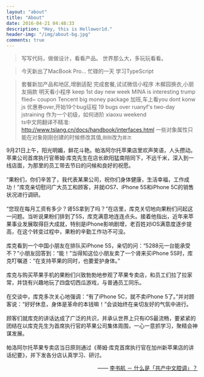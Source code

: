 ```yaml
---
layout: "about"
title: "About"
date: 2016-04-21 04:48:33
description: "Hey, this is Hellowor1d."
header-img: "/img/about-bg.jpg"
comments: true
---
```



>写写代码，做做设计，看看产品。
>世界那么大，多玩玩看看。

> 今天新出了MacBook Pro...
> 忙碌的一天
>学习TypeScript

>套餐新加产品和地区,增删适配
>完成套餐,试试微信小程序
>木樨园换衣,小朋友捐款
>明天看小程序
>keep 1st day
>new week
> MINA is interesting
>trump flied~
>coupon
>Tencent big money package
>加班,车上看you dont konw js
>优惠券over,开始19个bug征程
>19 bugs over
>ruanyf's two-day jstraining
>作为一个初级，如何进阶
>xiaoxu
>weekend  
> ts中文网翻译不精准: http://www.tslang.cn/docs/handbook/interfaces.html
一些对象属性只能在对象刚刚创建的时候修改其值,`刚刚`改为`首次`



9月21日上午，阳光明媚，鲜花斗艳。帕洛阿尔托苹果店里欢声笑语，人头攒动。苹果公司首席执行官蒂姆·库克先生在店长欧阳猛南陪同下，不远千米，深入到一线店面，为那里的员工带去节曰的问候和良好的祝愿。<br><br>“果粉们，你们辛苦了，我代表某果公司，祝你们身体健康，生活幸福，工作成功！”库克亲切慰问广大员工和顾客，并就iOS7、iPhone 5S和iPhone 5C的销售状况进行调研。 <br><br>“您现在每月工资有多少？肾5S拿到了吗？”在店里，库克关切地向果粉们问起这一问题。当听说果粉们排到了5S，库克满意地连连点头。接着他指出，近年来苹果事业发展取得巨大成就，特别是iPhone影响剧增，老百姓对iOS满意度逐步提高，在这个转变过程中，果粉的辛勤工作功不可没。<br><br>库克看到一个中国小朋友在排队买iPhone 5S，亲切的问：“5288元一台能承受不？”小朋友回答到：“能！”当得知这位小朋友卖了一个肾来买iPhone 5S时，库克叮嘱道：“在支持苹果的同时，也要爱护身体。”<br><br>库克与购买苹果手机的果粉们兴致勃勃地参观了苹果专卖店，和员工们拉了拉家常，并饶有兴趣地玩了四盘切西瓜游戏，与普通员工同乐。<br><br>在交谈中，库克多次关心地强调：“有了iPhone 5C，就不卖iPhone 5了。”并对顾客说：“好好休息，身体是革命的本钱嘛！”会谈始终在亲切友好的气氛中进行。<br><br>顾客们就库克的讲话达成了广泛的共识，并承认世界上只有iOS最流畅，要紧紧的团结在以库克先生为首席执行官的苹果公司集体周围，一心一意抓学习，聚精会神谋发展。<br>
<br>帕洛阿尔托苹果专卖店当日原则通过《蒂姆·库克首席执行官在加州新苹果店的讲话纪要》，并下发各分店认真学习、研讨。

<p style="text-align:right;">
    —— <a href="http://www.zhihu.com/question/19687065">李书航 － 什么是「共产中文腔调」？ </a>
</p>
